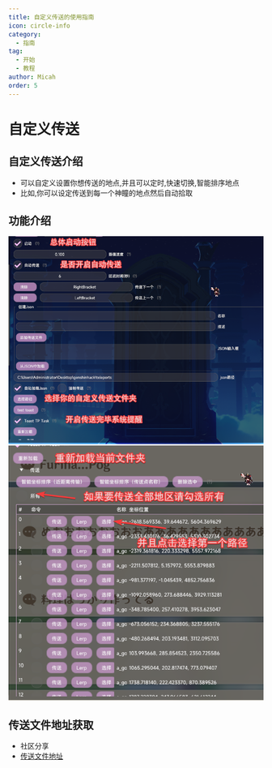 ```yaml
---
title: 自定义传送的使用指南
icon: circle-info
category:
  - 指南
tag:
  - 开始
  - 教程
author: Micah
order: 5
---
```

# 自定义传送
## 自定义传送介绍
- 可以自定义设置你想传送的地点,并且可以定时,快速切换,智能排序地点
- 比如,你可以设定传送到每一个神瞳的地点然后自动拾取


## 功能介绍
![1](images/custom-tp-1.png)
![2](images/custom-tp-2.png)


## 传送文件地址获取
- 社区分享
- [传送文件地址](https://discord.com/channels/1069057220802781265/1129339670447263755)

